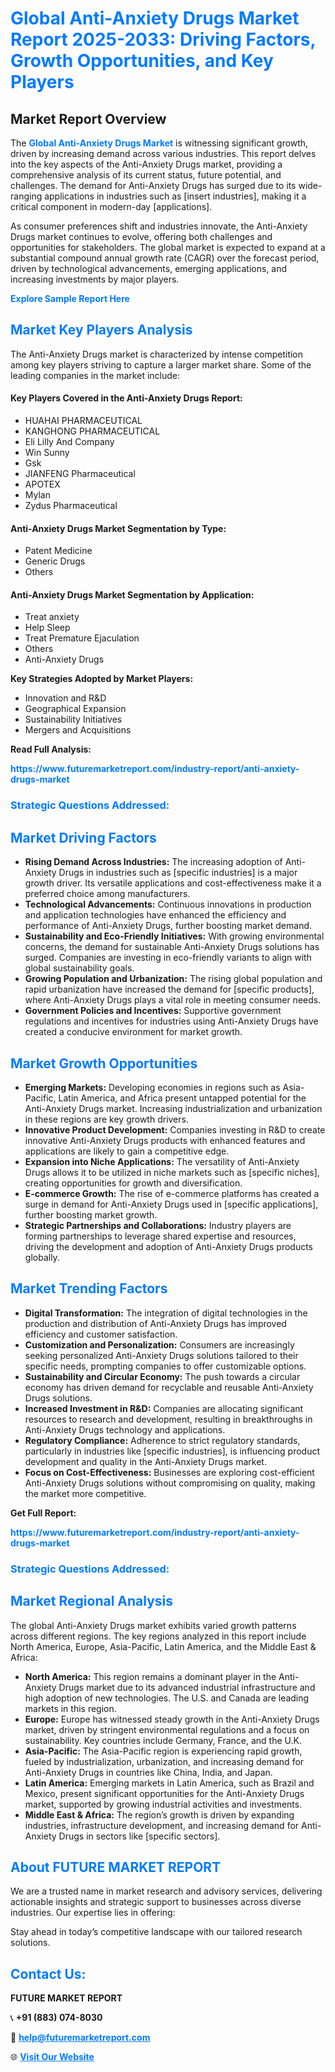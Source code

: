 <h1 style="color: #007BFF;">Global Anti-Anxiety Drugs Market Report 2025-2033: Driving Factors, Growth Opportunities, and Key Players</h1>

<section id="overview">
<h2>Market Report Overview</h2>
<p>The <a href="https://www.futuremarketreport.com/industry-report/anti-anxiety-drugs-market" style="color: #007BFF; text-decoration: none;"><strong>Global Anti-Anxiety Drugs Market</strong></a> is witnessing significant growth, driven by increasing demand across various industries. This report delves into the key aspects of the Anti-Anxiety Drugs market, providing a comprehensive analysis of its current status, future potential, and challenges. The demand for Anti-Anxiety Drugs has surged due to its wide-ranging applications in industries such as [insert industries], making it a critical component in modern-day [applications].</p>
<p>As consumer preferences shift and industries innovate, the Anti-Anxiety Drugs market continues to evolve, offering both challenges and opportunities for stakeholders. The global market is expected to expand at a substantial compound annual growth rate (CAGR) over the forecast period, driven by technological advancements, emerging applications, and increasing investments by major players.</p>
</section>

<section id="overview">
<p><a href="https://www.futuremarketreport.com/request-sample/reportId=123593" style="color: #007BFF; text-decoration: none;"><strong>Explore Sample Report Here</strong></a></p>
</section>

<section id="key-players">
<h2 style="color: #007BFF;">Market Key Players Analysis</h2>
<p>The Anti-Anxiety Drugs market is characterized by intense competition among key players striving to capture a larger market share. Some of the leading companies in the market include:</p>
<h4>Key Players Covered in the Anti-Anxiety Drugs Report:</h4>
<ul><li>HUAHAI PHARMACEUTICAL</li><li>KANGHONG PHARMACEUTICAL</li><li>Eli Lilly And Company</li><li>Win Sunny</li><li>Gsk</li><li>JIANFENG Pharmaceutical</li><li>APOTEX</li><li>Mylan</li><li>Zydus Pharmaceutical</li></ul>
<h4>Anti-Anxiety Drugs Market Segmentation by Type:</h4>
<ul><li>Patent Medicine</li><li>Generic Drugs</li><li>Others</li></ul>

<h4>Anti-Anxiety Drugs Market Segmentation by Application:</h4>
<ul><li>Treat anxiety</li><li>Help Sleep</li><li>Treat Premature Ejaculation</li><li>Others</li><li>Anti-Anxiety Drugs</li></ul>
<p><strong>Key Strategies Adopted by Market Players:</strong></p>
<ul>
<li>Innovation and R&D</li>
<li>Geographical Expansion</li>
<li>Sustainability Initiatives</li>
<li>Mergers and Acquisitions</li>
</ul>
</section>

<section>
<p><strong>Read Full Analysis: </strong></p><a href="https://www.futuremarketreport.com/industry-report/anti-anxiety-drugs-market" style="color: #007BFF; text-decoration: none;"><strong>https://www.futuremarketreport.com/industry-report/anti-anxiety-drugs-market</strong></a>
<h3 style="color: #007BFF;">Strategic Questions Addressed:</h3>
</section>

<section id="driving-factors">
<h2 style="color: #007BFF;">Market Driving Factors</h2>
<ul>
<li><strong>Rising Demand Across Industries:</strong> The increasing adoption of Anti-Anxiety Drugs in industries such as [specific industries] is a major growth driver. Its versatile applications and cost-effectiveness make it a preferred choice among manufacturers.</li>
<li><strong>Technological Advancements:</strong> Continuous innovations in production and application technologies have enhanced the efficiency and performance of Anti-Anxiety Drugs, further boosting market demand.</li>
<li><strong>Sustainability and Eco-Friendly Initiatives:</strong> With growing environmental concerns, the demand for sustainable Anti-Anxiety Drugs solutions has surged. Companies are investing in eco-friendly variants to align with global sustainability goals.</li>
<li><strong>Growing Population and Urbanization:</strong> The rising global population and rapid urbanization have increased the demand for [specific products], where Anti-Anxiety Drugs plays a vital role in meeting consumer needs.</li>
<li><strong>Government Policies and Incentives:</strong> Supportive government regulations and incentives for industries using Anti-Anxiety Drugs have created a conducive environment for market growth.</li>
</ul>
</section>

<section id="growth-opportunities">
<h2 style="color: #007BFF;">Market Growth Opportunities</h2>
<ul>
<li><strong>Emerging Markets:</strong> Developing economies in regions such as Asia-Pacific, Latin America, and Africa present untapped potential for the Anti-Anxiety Drugs market. Increasing industrialization and urbanization in these regions are key growth drivers.</li>
<li><strong>Innovative Product Development:</strong> Companies investing in R&D to create innovative Anti-Anxiety Drugs products with enhanced features and applications are likely to gain a competitive edge.</li>
<li><strong>Expansion into Niche Applications:</strong> The versatility of Anti-Anxiety Drugs allows it to be utilized in niche markets such as [specific niches], creating opportunities for growth and diversification.</li>
<li><strong>E-commerce Growth:</strong> The rise of e-commerce platforms has created a surge in demand for Anti-Anxiety Drugs used in [specific applications], further boosting market growth.</li>
<li><strong>Strategic Partnerships and Collaborations:</strong> Industry players are forming partnerships to leverage shared expertise and resources, driving the development and adoption of Anti-Anxiety Drugs products globally.</li>
</ul>
</section>

<section id="trending-factors">
<h2 style="color: #007BFF;">Market Trending Factors</h2>
<ul>
<li><strong>Digital Transformation:</strong> The integration of digital technologies in the production and distribution of Anti-Anxiety Drugs has improved efficiency and customer satisfaction.</li>
<li><strong>Customization and Personalization:</strong> Consumers are increasingly seeking personalized Anti-Anxiety Drugs solutions tailored to their specific needs, prompting companies to offer customizable options.</li>
<li><strong>Sustainability and Circular Economy:</strong> The push towards a circular economy has driven demand for recyclable and reusable Anti-Anxiety Drugs solutions.</li>
<li><strong>Increased Investment in R&D:</strong> Companies are allocating significant resources to research and development, resulting in breakthroughs in Anti-Anxiety Drugs technology and applications.</li>
<li><strong>Regulatory Compliance:</strong> Adherence to strict regulatory standards, particularly in industries like [specific industries], is influencing product development and quality in the Anti-Anxiety Drugs market.</li>
<li><strong>Focus on Cost-Effectiveness:</strong> Businesses are exploring cost-efficient Anti-Anxiety Drugs solutions without compromising on quality, making the market more competitive.</li>
</ul>
</section>

<section>
<p><strong>Get Full Report: </strong></p><a href="https://www.futuremarketreport.com/industry-report/anti-anxiety-drugs-market" style="color: #007BFF; text-decoration: none;"><strong>https://www.futuremarketreport.com/industry-report/anti-anxiety-drugs-market</strong></a>
<h3 style="color: #007BFF;">Strategic Questions Addressed:</h3>
</section>


<section id="regional-analysis">
<h2 style="color: #007BFF;">Market Regional Analysis</h2>
<p>The global Anti-Anxiety Drugs market exhibits varied growth patterns across different regions. The key regions analyzed in this report include North America, Europe, Asia-Pacific, Latin America, and the Middle East & Africa:</p>
<ul>
<li><strong>North America:</strong> This region remains a dominant player in the Anti-Anxiety Drugs market due to its advanced industrial infrastructure and high adoption of new technologies. The U.S. and Canada are leading markets in this region.</li>
<li><strong>Europe:</strong> Europe has witnessed steady growth in the Anti-Anxiety Drugs market, driven by stringent environmental regulations and a focus on sustainability. Key countries include Germany, France, and the U.K.</li>
<li><strong>Asia-Pacific:</strong> The Asia-Pacific region is experiencing rapid growth, fueled by industrialization, urbanization, and increasing demand for Anti-Anxiety Drugs in countries like China, India, and Japan.</li>
<li><strong>Latin America:</strong> Emerging markets in Latin America, such as Brazil and Mexico, present significant opportunities for the Anti-Anxiety Drugs market, supported by growing industrial activities and investments.</li>
<li><strong>Middle East & Africa:</strong> The region’s growth is driven by expanding industries, infrastructure development, and increasing demand for Anti-Anxiety Drugs in sectors like [specific sectors].</li>
</ul>
</section>

<footer>
<h2 style="color: #007BFF;">About FUTURE MARKET REPORT</h2>
<p>We are a trusted name in market research and advisory services, delivering actionable insights and strategic support to businesses across diverse industries. Our expertise lies in offering:</p>

<p>Stay ahead in today’s competitive landscape with our tailored research solutions.</p>

<h2 style="color: #007BFF;">Contact Us:</h2>
<p><strong>FUTURE MARKET REPORT</strong></p>
<p>📞 <strong>+91 (883) 074-8030</strong></p>
<p>📧 <strong><a href="mailto:help@futuremarketreport.com" style="color: #007BFF;">help@futuremarketreport.com</a></strong></p>
<p>🌐 <strong><a href="https://www.futuremarketreport.com/" style="color: #007BFF;">Visit Our Website</a></strong></p>
</footer>